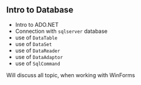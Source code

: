 ## Intro to Database

- Intro to ADO.NET
- Connection with `sqlserver` database
- use of `DataTable`
- use of `DataSet`
- use of `DataReader`
- use of `DataAdaptor`
- use of `SqlCommand`

Will discuss all topic, when working with WinForms